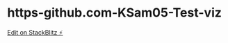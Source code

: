 # https-github.com-KSam05-Test-viz

[Edit on StackBlitz ⚡️](https://stackblitz.com/edit/sveltejs-kit-template-default-hovlzk)
